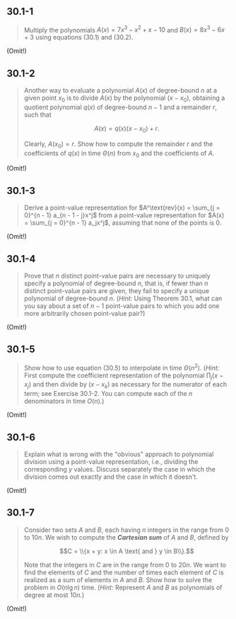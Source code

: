 ## 30.1-1

> Multiply the polynomials $A(x) = 7x^3 - x^2 + x - 10$ and $B(x) = 8x^3 - 6x + 3$ using equations $\text{(30.1)}$ and $\text{(30.2)}$.

(Omit!)

## 30.1-2

> Another way to evaluate a polynomial $A(x)$ of degree-bound $n$ at a given point $x_0$ is to divide $A(x)$ by the polynomial $(x - x_0)$, obtaining a quotient polynomial $q(x)$ of degree-bound $n - 1$ and a remainder $r$, such that
>
> $$A(x) = q(x)(x - x_0) + r.$$
> 
> Clearly, $A(x_0) = r$. Show how to compute the remainder $r$ and the coefficients of $q(x)$ in time $\Theta(n)$ from $x_0$ and the coefficients of $A$.

(Omit!)

## 30.1-3

> Derive a point-value representation for $A^\text{rev}(x) = \sum_{j = 0}^{n - 1} a_{n - 1 - j}x^j$ from a point-value representation for $A(x) = \sum_{j = 0}^{n - 1} a_jx^j$, assuming that none of the points is $0$.

(Omit!)

## 30.1-4

> Prove that $n$ distinct point-value pairs are necessary to uniquely specify a polynomial of degree-bound $n$, that is, if fewer than $n$ distinct point-value pairs are given, they fail to specify a unique polynomial of degree-bound $n$. ($\textit{Hint:}$ Using Theorem 30.1, what can you say about a set of $n - 1$ point-value pairs to which you add one more arbitrarily chosen point-value pair?)

(Omit!)

## 30.1-5

> Show how to use equation $\text{(30.5)}$ to interpolate in time $\Theta(n^2)$. ($\textit{Hint:}$ First compute the coefficient representation of the polynomial $\prod_j (x - x_j)$ and then divide by $(x - x_k)$ as necessary for the numerator of each term; see Exercise 30.1-2. You can compute each of the $n$ denominators in time $O(n)$.)

(Omit!)

## 30.1-6

> Explain what is wrong with the "obvious" approach to polynomial division using a point-value representation, i.e., dividing the corresponding $y$ values. Discuss separately the case in which the division comes out exactly and the case in which it doesn't.

(Omit!)

## 30.1-7

> Consider two sets $A$ and $B$, each having $n$ integers in the range from $0$ to $10n$. We wish to compute the ***Cartesian sum*** of $A$ and $B$, defined by
> 
> $$C = \\{x + y: x \in A \text{ and } y \in B\\}.$$
> 
> Note that the integers in $C$ are in the range from $0$ to $20n$. We want to find the elements of $C$ and the number of times each element of $C$ is realized as a sum of elements in $A$ and $B$. Show how to solve the problem in $O(n\lg n)$ time. ($\textit{Hint:}$ Represent $A$ and $B$ as polynomials of degree at most $10n$.)

(Omit!)
